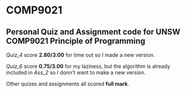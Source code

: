 # COMP9021
## Personal Quiz and Assignment code for UNSW COMP9021 Principle of Programming

_Quiz_4_ score __2.80/3.00__ for time out so I made a new version.

_Quiz_6_ score __0.75/3.00__ for my laziness, but the algorithm is already included in _Ass_2_ so I donn't want to make a new version.

Other quizes and assignments all scored __full mark__.
